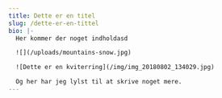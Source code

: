 ```yaml
---
title: Dette er en titel
slug: /dette-er-en-tittel
bio: |-
  Her kommer der noget indholdasd

  ![](/uploads/mountains-snow.jpg)

  ![Dette er en kviterring](/img/img_20180802_134029.jpg)

  Og her har jeg lylst til at skrive noget mere.
---
```


